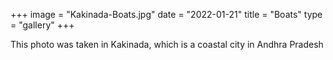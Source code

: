 +++
image = "Kakinada-Boats.jpg"
date = "2022-01-21"
title = "Boats"
type = "gallery"
+++

This photo was taken in Kakinada,  which is a coastal city in Andhra Pradesh

